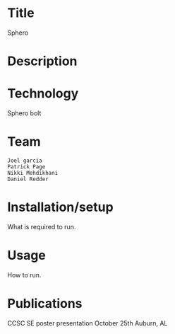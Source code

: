 # Title
Sphero
# Description

# Technology
Sphero bolt
# Team
    Joel garcia 
    Patrick Page
    Nikki Mehdikhani
    Daniel Redder

# Installation/setup
What is required to run. 
# Usage
How to run.
# Publications
CCSC SE poster presentation October 25th Auburn, AL
